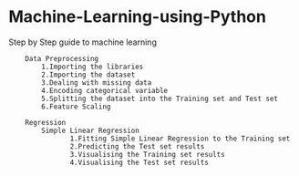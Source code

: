 # Machine-Learning-using-Python
Step by Step guide to machine learning

        Data Preprocessing
            1.Importing the libraries
            2.Importing the dataset
            3.Dealing with missing data
            4.Encoding categorical variable
            5.Splitting the dataset into the Training set and Test set
            6.Feature Scaling
            
        Regression
            Simple Linear Regression
                   1.Fitting Simple Linear Regression to the Training set
                   2.Predicting the Test set results
                   3.Visualising the Training set results
                   4.Visualising the Test set results
